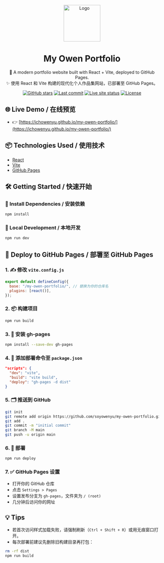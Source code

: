 <p align="center">
  <img src="https://raw.githubusercontent.com/ichowenyu/my-owen-portfolio/main/public/logo.png" height="120" alt="Logo" />
</p>

<h1 align="center">My Owen Portfolio</h1>

<p align="center">
  🚀 A modern portfolio website built with React + Vite, deployed to GitHub Pages.<br/>
  ✨ 使用 React 和 Vite 构建的现代化个人作品集网站，已部署至 GitHub Pages。
</p>

<p align="center">
  <a href="https://github.com/ichowenyu/my-owen-portfolio/stargazers"><img src="https://img.shields.io/github/stars/ichowenyu/my-owen-portfolio?style=social" alt="GitHub stars"/></a>
  <a href="https://github.com/ichowenyu/my-owen-portfolio/commits/main"><img src="https://img.shields.io/github/last-commit/ichowenyu/my-owen-portfolio" alt="Last commit"/></a>
  <a href="https://ichowenyu.github.io/my-owen-portfolio/"><img src="https://img.shields.io/website?url=https%3A%2F%2Fichowenyu.github.io%2Fmy-owen-portfolio%2F" alt="Live site status"/></a>
  <a href="https://github.com/ichowenyu/my-owen-portfolio/blob/main/LICENSE"><img src="https://img.shields.io/github/license/ichowenyu/my-owen-portfolio" alt="License"/></a>
</p>

## 🌐 Live Demo / 在线预览

- 👉 [https://ichowenyu.github.io/my-owen-portfolio/](https://ichowenyu.github.io/my-owen-portfolio/)

## 📦 Technologies Used / 使用技术

- [React](https://react.dev/)
- [Vite](https://vitejs.dev/)
- [GitHub Pages](https://pages.github.com/)

## 🛠️ Getting Started / 快速开始

### 🔧 Install Dependencies / 安装依赖

```bash
npm install
```

### 🧪 Local Development / 本地开发

```bash
npm run dev
```

## 🚀 Deploy to GitHub Pages / 部署至 GitHub Pages

### 1. ✍️ 修改 `vite.config.js`

```js
export default defineConfig({
  base: "/my-owen-portfolio/", // 替换为你的仓库名
  plugins: [react()],
});
```

### 2. 📦 构建项目

```bash
npm run build
```

### 3. 🚚 安装 gh-pages

```bash
npm install --save-dev gh-pages
```

### 4. 📜 添加部署命令至 `package.json`

```json
"scripts": {
  "dev": "vite",
  "build": "vite build",
  "deploy": "gh-pages -d dist"
}
```

### 5. 🗂️ 推送到 GitHub

```bash
git init
git remote add origin https://github.com/soyowenyu/my-owen-portfolio.git
git add .
git commit -m "initial commit"
git branch -M main
git push -u origin main
```

### 6. 🚀 部署

```bash
npm run deploy
```

### 7. ✅ GitHub Pages 设置

- 打开你的 GitHub 仓库
- 点击 `Settings > Pages`
- 设置发布分支为 `gh-pages`，文件夹为 `/ (root)`
- 几分钟后访问你的网址

## 💡 Tips

- 若首次访问样式加载失败，请强制刷新（`Ctrl + Shift + R`）或用无痕窗口打开。
- 每次部署前建议先删除旧构建目录再打包：

```bash
rm -rf dist
npm run build
```
